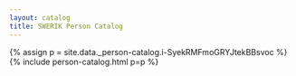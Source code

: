 ```yaml
---
layout: catalog
title: SWERIK Person Catalog
---
```

{% assign p = site.data._person-catalog.i-SyekRMFmoGRYJtekBBsvoc %}
{% include person-catalog.html p=p %}


